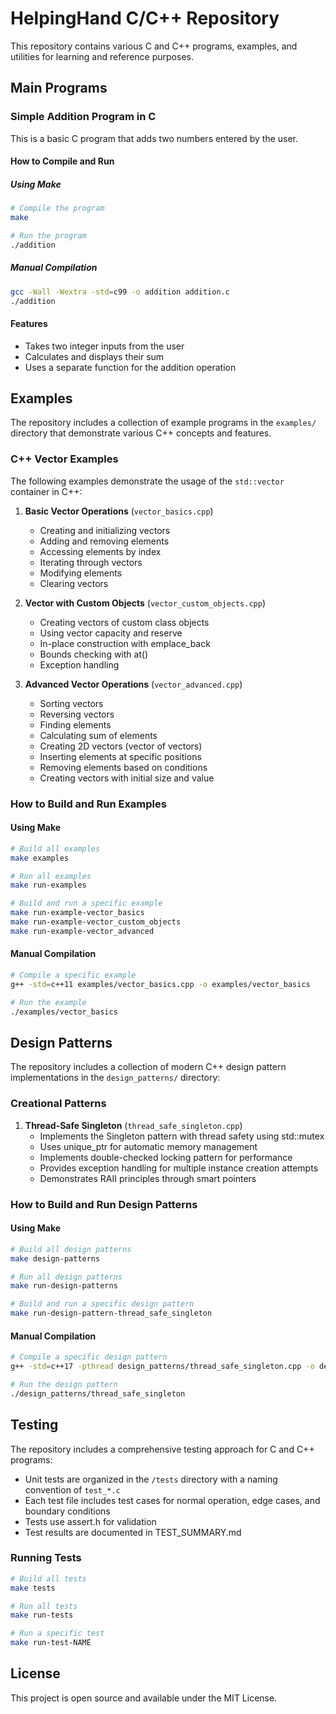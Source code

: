 # HelpingHand C/C++ Repository

This repository contains various C and C++ programs, examples, and utilities for learning and reference purposes.

## Main Programs

### Simple Addition Program in C

This is a basic C program that adds two numbers entered by the user.

#### How to Compile and Run

##### Using Make
```bash
# Compile the program
make

# Run the program
./addition
```

##### Manual Compilation
```bash
gcc -Wall -Wextra -std=c99 -o addition addition.c
./addition
```

#### Features
- Takes two integer inputs from the user
- Calculates and displays their sum
- Uses a separate function for the addition operation

## Examples

The repository includes a collection of example programs in the `examples/` directory that demonstrate various C++ concepts and features.

### C++ Vector Examples

The following examples demonstrate the usage of the `std::vector` container in C++:

1. **Basic Vector Operations** (`vector_basics.cpp`)
   - Creating and initializing vectors
   - Adding and removing elements
   - Accessing elements by index
   - Iterating through vectors
   - Modifying elements
   - Clearing vectors

2. **Vector with Custom Objects** (`vector_custom_objects.cpp`)
   - Creating vectors of custom class objects
   - Using vector capacity and reserve
   - In-place construction with emplace_back
   - Bounds checking with at()
   - Exception handling

3. **Advanced Vector Operations** (`vector_advanced.cpp`)
   - Sorting vectors
   - Reversing vectors
   - Finding elements
   - Calculating sum of elements
   - Creating 2D vectors (vector of vectors)
   - Inserting elements at specific positions
   - Removing elements based on conditions
   - Creating vectors with initial size and value

### How to Build and Run Examples

#### Using Make

```bash
# Build all examples
make examples

# Run all examples
make run-examples

# Build and run a specific example
make run-example-vector_basics
make run-example-vector_custom_objects
make run-example-vector_advanced
```

#### Manual Compilation

```bash
# Compile a specific example
g++ -std=c++11 examples/vector_basics.cpp -o examples/vector_basics

# Run the example
./examples/vector_basics
```

## Design Patterns

The repository includes a collection of modern C++ design pattern implementations in the `design_patterns/` directory:

### Creational Patterns

1. **Thread-Safe Singleton** (`thread_safe_singleton.cpp`)
   - Implements the Singleton pattern with thread safety using std::mutex
   - Uses unique_ptr for automatic memory management
   - Implements double-checked locking pattern for performance
   - Provides exception handling for multiple instance creation attempts
   - Demonstrates RAII principles through smart pointers

### How to Build and Run Design Patterns

#### Using Make

```bash
# Build all design patterns
make design-patterns

# Run all design patterns
make run-design-patterns

# Build and run a specific design pattern
make run-design-pattern-thread_safe_singleton
```

#### Manual Compilation

```bash
# Compile a specific design pattern
g++ -std=c++17 -pthread design_patterns/thread_safe_singleton.cpp -o design_patterns/thread_safe_singleton

# Run the design pattern
./design_patterns/thread_safe_singleton
```

## Testing

The repository includes a comprehensive testing approach for C and C++ programs:

- Unit tests are organized in the `/tests` directory with a naming convention of `test_*.c`
- Each test file includes test cases for normal operation, edge cases, and boundary conditions
- Tests use assert.h for validation
- Test results are documented in TEST_SUMMARY.md

### Running Tests

```bash
# Build all tests
make tests

# Run all tests
make run-tests

# Run a specific test
make run-test-NAME
```

## License
This project is open source and available under the MIT License.
